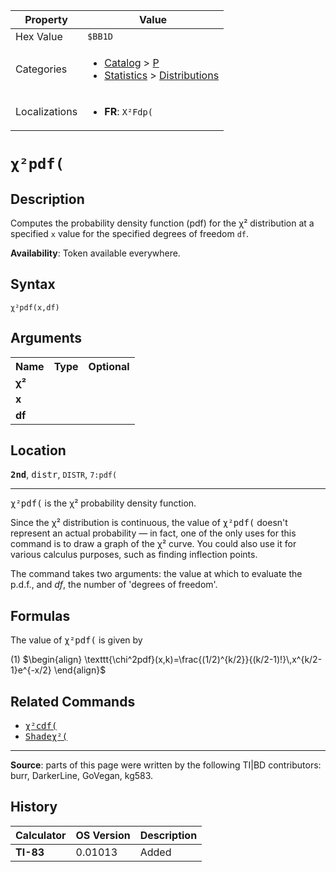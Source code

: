 | Property      | Value |
|---------------|-------|
| Hex Value     | `$BB1D`|
| Categories    | <ul><li>[Catalog](<../categories/Catalog.md>) > [P](<../categories/Catalog.md#P>)</li><li>[Statistics](<../categories/Statistics.md>) > [Distributions](<../categories/Statistics.md#Distributions>)</li></ul> |
| Localizations | <ul><li><b>FR</b>: `Χ²Fdp(`</li></ul> |

# `χ²pdf(`

## Description
Computes the probability density function (pdf) for the χ² distribution at a specified `x` value for the specified degrees of freedom `df`.


<b>Availability</b>: Token available everywhere.

## Syntax
`χ²pdf(x,df)`

## Arguments
<table>
<tr><th>Name</th><th>Type</th><th>Optional</th></tr>

<tr><td><b>χ²</b></td><td></td><td></td></tr>

<tr><td><b>x</b></td><td></td><td></td></tr>

<tr><td><b>df</b></td><td></td><td></td></tr>

</table>

## Location
<tt><kbd><b>2nd</b></kbd></tt>, <kbd>distr</kbd>, `DISTR`, `7:pdf(`
<hr>

<tt>χ²pdf(</tt> is the χ² probability density function.

Since the χ² distribution is continuous, the value of <tt>χ²pdf(</tt> doesn't represent an actual probability — in fact, one of the only uses for this command is to draw a graph of the χ² curve. You could also use it for various calculus purposes, such as finding inflection points.

The command takes two arguments: the value at which to evaluate the p.d.f., and _df_, the number of 'degrees of freedom'.

## Formulas

The value of <tt>χ²pdf(</tt> is given by

(1) $`\begin{align} \texttt{\chi^2pdf}(x,k)=\frac{(1/2)^{k/2}}{(k/2-1)!}\,x^{k/2-1}e^{-x/2} \end{align}`$ 

## Related Commands

*   <tt><a href="χ²cdf(.md">χ²cdf(</a></tt>
*   <tt><a href="Shadeχ²(.md">Shadeχ²(</a></tt>

* * *

**Source**: parts of this page were written by the following TI|BD contributors: burr, DarkerLine, GoVegan, kg583.

## History
| Calculator | OS Version | Description |
|------------|------------|-------------|
| <b>TI-83</b> | 0.01013 | Added |


